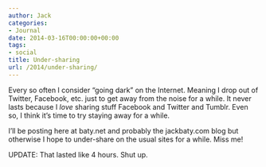```yaml
---
author: Jack
categories:
- Journal
date: 2014-03-16T00:00:00+00:00
tags:
- social
title: Under-sharing
url: /2014/under-sharing/
---
```


Every so often I consider &#x201c;going dark&#x201d; on the Internet. Meaning I drop out of Twitter, Facebook, etc. just to get away from the noise for a while. It never lasts because I _love_ sharing stuff Facebook and Twitter and Tumblr. Even so, I think it&#x2019;s time to try staying away for a while. 

I&#x2019;ll be posting here at baty.net and probably the jackbaty.com blog but otherwise I hope to under-share on the usual sites for a while. Miss me!

UPDATE: That lasted like 4 hours. Shut up.